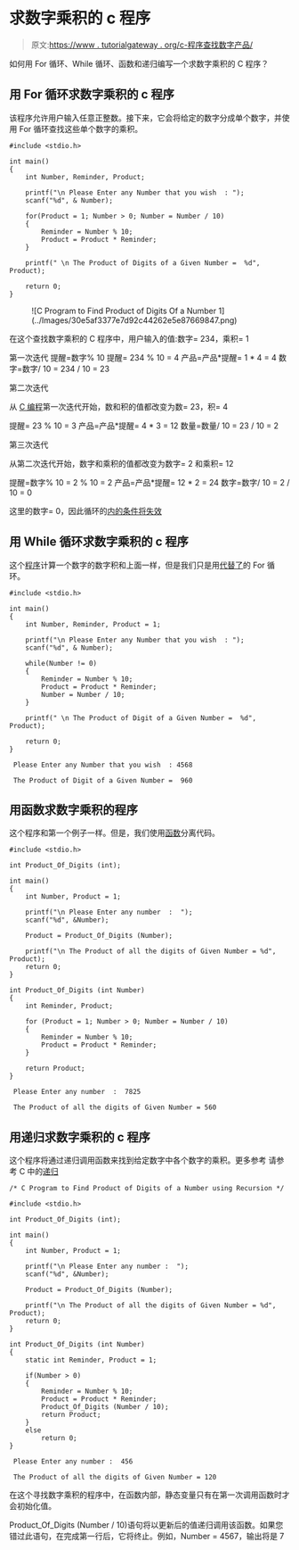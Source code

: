 # 求数字乘积的 c 程序

> 原文:[https://www . tutorialgateway . org/c-程序查找数字产品/](https://www.tutorialgateway.org/c-program-to-find-product-of-digits-of-a-number/)

如何用 For 循环、While 循环、函数和递归编写一个求数字乘积的 C 程序？

## 用 For 循环求数字乘积的 c 程序

该程序允许用户输入任意正整数。接下来，它会将给定的数字分成单个数字，并使用 For 循环查找这些单个数字的乘积。

```
#include <stdio.h>

int main()
{
  	int Number, Reminder, Product;

  	printf("\n Please Enter any Number that you wish  : ");
  	scanf("%d", & Number);

  	for(Product = 1; Number > 0; Number = Number / 10)
  	{
  		Reminder = Number % 10;
		Product = Product * Reminder;
	}

	printf(" \n The Product of Digits of a Given Number =  %d", Product);

  	return 0;
}
```

<figure class="wp-block-image">![C Program to Find Product of Digits Of a Number 1](../Images/30e5af3377e7d92c44262e5e87669847.png)</figure>

在这个查找数字乘积的 C 程序中，用户输入的值:数字= 234，乘积= 1

第一次迭代
提醒=数字% 10
提醒= 234 % 10 = 4
产品=产品*提醒= 1 * 4 = 4
数字=数字/ 10 = 234 / 10 = 23

第二次迭代

从 [C 编程](https://www.tutorialgateway.org/c-programming/)第一次迭代开始，数和积的值都改变为数= 23，积= 4

提醒= 23 % 10 = 3
产品=产品*提醒= 4 * 3 = 12
数量=数量/ 10 = 23 / 10 = 2

第三次迭代

从第二次迭代开始，数字和乘积的值都改变为数字= 2 和乘积= 12

提醒=数字% 10 = 2 % 10 = 2
产品=产品*提醒= 12 * 2 = 24
数字=数字/ 10 = 2 / 10 = 0

这里的数字= 0，因此循环的[内的条件将失效](https://www.tutorialgateway.org/for-loop-in-c-programming/)

## 用 While 循环求数字乘积的 c 程序

这个[程序](https://www.tutorialgateway.org/c-programming-examples/)计算一个数字的数字积和上面一样，但是我们只是用[代替了](https://www.tutorialgateway.org/while-loop-in-c/)的 For 循环。

```
#include <stdio.h>

int main()
{
  	int Number, Reminder, Product = 1;

  	printf("\n Please Enter any Number that you wish  : ");
  	scanf("%d", & Number);

  	while(Number != 0)
  	{
  		Reminder = Number % 10;
		Product = Product * Reminder;
  		Number = Number / 10;
	}

	printf(" \n The Product of Digit of a Given Number =  %d", Product);

  	return 0;
}
```

```
 Please Enter any Number that you wish  : 4568

 The Product of Digit of a Given Number =  960
```

## 用函数求数字乘积的程序

这个程序和第一个例子一样。但是，我们使用[函数](https://www.tutorialgateway.org/functions-in-c/)分离代码。

```
#include <stdio.h>

int Product_Of_Digits (int); 

int main()
{
  	int Number, Product = 1;

  	printf("\n Please Enter any number  :  ");
  	scanf("%d", &Number);

  	Product = Product_Of_Digits (Number);

  	printf("\n The Product of all the digits of Given Number = %d", Product);
  	return 0;
}

int Product_Of_Digits (int Number)
{
  	int Reminder, Product;

  	for (Product = 1; Number > 0; Number = Number / 10)
  	{
    	Reminder = Number % 10;
    	Product = Product * Reminder;  
  	}     

 	return Product;
}
```

```
 Please Enter any number  :  7825

 The Product of all the digits of Given Number = 560
```

## 用递归求数字乘积的 c 程序

这个程序将通过递归调用函数来找到给定数字中各个数字的乘积。更多参考 请参考 C 中的[递归](https://www.tutorialgateway.org/recursion-in-c/)

```
/* C Program to Find Product of Digits of a Number using Recursion */

#include <stdio.h>

int Product_Of_Digits (int); 

int main()
{
  	int Number, Product = 1;

  	printf("\n Please Enter any number :  ");
  	scanf("%d", &Number);

  	Product = Product_Of_Digits (Number);

  	printf("\n The Product of all the digits of Given Number = %d", Product);
  	return 0;
}

int Product_Of_Digits (int Number)
{
  	static int Reminder, Product = 1;

  	if(Number > 0)
  	{
    	Reminder = Number % 10;
    	Product = Product * Reminder;
    	Product_Of_Digits (Number / 10);
    	return Product;
 	}
 	else
   		return 0;
}
```

```
 Please Enter any number :  456

 The Product of all the digits of Given Number = 120
```

在这个寻找数字乘积的程序中，在函数内部，静态变量只有在第一次调用函数时才会初始化值。

Product_Of_Digits (Number / 10)语句将以更新后的值递归调用该函数。如果您错过此语句，在完成第一行后，它将终止。例如，Number = 4567，输出将是 7